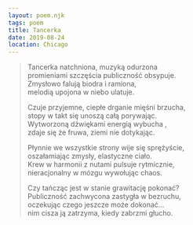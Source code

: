 ```yaml
---
layout: poem.njk
tags: poem
title: Tancerka
date: 2019-08-24
location: Chicago
---
```


> Tancerka natchniona, muzyką odurzona  
> promieniami szczęścia publiczność obsypuje.  
> Zmysłowo falują biodra i ramiona,                      
> melodią upojona w niebo ulatuje.                        
> 
> Czuje przyjemne, ciepłe drganie mięśni brzucha,         
> stopy w takt się unoszą całą porywając.  
> Wytworzoną dźwiękami energią wybucha ,                 
> zdaje się że fruwa, ziemi nie dotykając.  
> 
> Płynnie we wszystkie strony wije się sprężyście,       
> oszałamiając zmysły, elastyczne ciało.                       
> Krew w harmonii z nutami pulsuje rytmicznie,  
> nieracjonalny w mózgu wywołując chaos.  
>                                     
> Czy tańcząc jest w stanie grawitację pokonać?  
> Publiczność zachwycona zastygła w bezruchu,  
> oczekując czego jeszcze może dokonać...  
> nim cisza ją zatrzyma, kiedy zabrzmi głucho.  
> 

